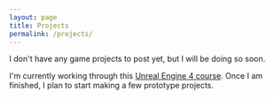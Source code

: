 ```yaml
---
layout: page
title: Projects
permalink: /projects/
---
```


I don't have any game projects to post yet, but I will be doing so soon.

I'm currently working through this [Unreal Engine 4 course](https://www.udemy.com/unreale4/learn/v4/overview). Once I am finished, I plan to start making a few prototype projects.
